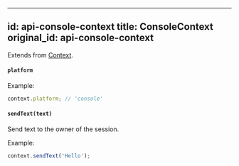 
---
id: api-console-context
title: ConsoleContext
original_id: api-console-context
---

Extends from [Context](api-context.md).

#### `platform`

Example:

```js
context.platform; // 'console'
```

#### `sendText(text)`

Send text to the owner of the session.

Example:

```js
context.sendText('Hello');
```